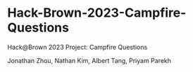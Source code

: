 # Hack-Brown-2023-Campfire-Questions

Hack@Brown 2023 Project: Campfire Questions

Jonathan Zhou, Nathan Kim, Albert Tang, Priyam Parekh
